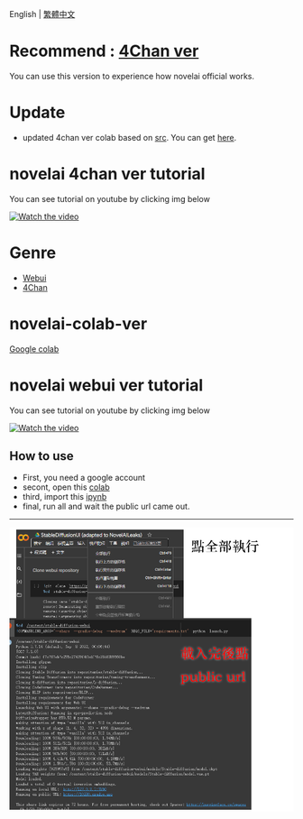 English | [繁體中文](README_TCH.md)
# Recommend : [4Chan ver](4chan_ver)
You can use this version to experience how novelai official works.

# Update
* updated 4chan ver colab based on [src](https://boards.4channel.org/g/thread/89095460#p89097704). You can get [here](4chan_ver).

# novelai 4chan ver tutorial
You can see tutorial on youtube by clicking img below

<a href="http://www.youtube.com/watch?feature=player_embedded&v=7DWMz_fMsAo" target="_blank">
 <img src="http://img.youtube.com/vi/7DWMz_fMsAo/mqdefault.jpg" alt="Watch the video"/>
</a>

# Genre
* [Webui](webui-ver)
* [4Chan](4chan_ver)

# novelai-colab-ver
[Google colab](https://colab.research.google.com/)

# novelai webui ver tutorial
You can see tutorial on youtube by clicking img below

<a href="http://www.youtube.com/watch?feature=player_embedded&v=yPnEWe94xIw" target="_blank">
 <img src="http://img.youtube.com/vi/yPnEWe94xIw/mqdefault.jpg" alt="Watch the video"/>
</a>

## How to use
* First, you need a google account
* secont, open this [colab](https://colab.research.google.com/)
* third, import this [ipynb](StableDiffusionUI_(adapted_to_NovelAILeaks).ipynb)
* final, run all and wait the public url came out.
---
![colab](colab-tutorial.png)
